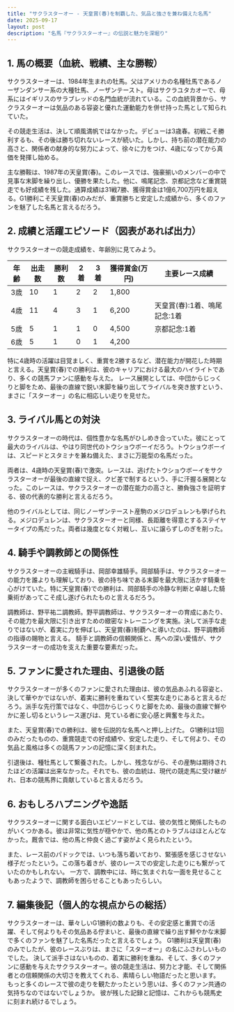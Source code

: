 ```yaml
---
title: "サクラスターオー - 天皇賞(春)を制覇した、気品と強さを兼ね備えた名馬"
date: 2025-09-17
layout: post
description: "名馬『サクラスターオー』の伝説と魅力を深堀り"
---
```


## 1. 馬の概要（血統、戦績、主な勝鞍）

サクラスターオーは、1984年生まれの牡馬。父はアメリカの名種牡馬であるノーザンダンサー系の大種牡馬、ノーザンテースト。母はサクラユタカオーで、母系にはイギリスのサラブレッドの名門血統が流れている。この血統背景から、サクラスターオーは気品のある容姿と優れた運動能力を併せ持った馬として知られていた。

その競走生活は、決して順風満帆ではなかった。デビューは3歳春。初戦こそ勝利するも、その後は勝ち切れないレースが続いた。しかし、持ち前の潜在能力の高さと、関係者の献身的な努力によって、徐々に力をつけ、4歳になってから真価を発揮し始める。

主な勝鞍は、1987年の天皇賞(春)。このレースでは、強豪揃いのメンバーの中で見事な末脚を繰り出し、優勝を果たした。他に、鳴尾記念、京都記念など重賞競走でも好成績を残した。通算成績は31戦7勝、獲得賞金は1億6,700万円を超える。G1勝利こそ天皇賞(春)のみだが、重賞勝ちと安定した成績から、多くのファンを魅了した名馬と言えるだろう。


## 2. 成績と活躍エピソード（図表があれば出力）

サクラスターオーの競走成績を、年齢別に見てみよう。

| 年齢 | 出走数 | 勝利数 | 2着 | 3着 | 獲得賞金(万円) | 主要レース成績 |
|---|---|---|---|---|---|---|
| 3歳 | 10 | 1 | 2 | 2 | 1,800 |  |
| 4歳 | 11 | 4 | 3 | 1 | 6,200 | 天皇賞(春):1着、鳴尾記念:1着 |
| 5歳 | 5 | 1 | 1 | 0 | 4,500 | 京都記念:1着 |
| 6歳 | 5 | 1 | 0 | 1 | 4,200 |  |


特に4歳時の活躍は目覚ましく、重賞を2勝するなど、潜在能力が開花した時期と言える。天皇賞(春)での勝利は、彼のキャリアにおける最大のハイライトであり、多くの競馬ファンに感動を与えた。  レース展開としては、中団からじっくりと脚をため、最後の直線で鋭い末脚を繰り出してライバルを突き放すという、まさに「スターオー」の名に相応しい走りを見せた。


## 3. ライバル馬との対決

サクラスターオーの時代は、個性豊かな名馬がひしめき合っていた。彼にとって最大のライバルは、やはり同世代のトウショウボーイだろう。トウショウボーイは、スピードとスタミナを兼ね備えた、まさに万能型の名馬だった。

両者は、4歳時の天皇賞(春)で激突。レースは、逃げたトウショウボーイをサクラスターオーが最後の直線で捉え、クビ差で制するという、手に汗握る展開となった。このレースは、サクラスターオーの潜在能力の高さと、勝負強さを証明する、彼の代表的な勝利と言えるだろう。

他のライバルとしては、同じノーザンテースト産駒のメジロデュレンも挙げられる。メジロデュレンは、サクラスターオーと同様、長距離を得意とするステイヤータイプの馬だった。両者は幾度となく対戦し、互いに譲らずしのぎを削った。


## 4. 騎手や調教師との関係性

サクラスターオーの主戦騎手は、岡部幸雄騎手。岡部騎手は、サクラスターオーの能力を誰よりも理解しており、彼の持ち味である末脚を最大限に活かす騎乗を心がけていた。特に天皇賞(春)での勝利は、岡部騎手の冷静な判断と卓越した騎乗術があってこそ成し遂げられたものと言えるだろう。

調教師は、野平祐二調教師。野平調教師は、サクラスターオーの育成にあたり、その能力を最大限に引き出すための緻密なトレーニングを実施。決して派手な走りではないが、着実に力を伸ばし、天皇賞(春)制覇へと導いたのは、野平調教師の指導の賜物と言える。  騎手と調教師の信頼関係と、馬への深い愛情が、サクラスターオーの成功を支えた重要な要素だった。


## 5. ファンに愛された理由、引退後の話

サクラスターオーが多くのファンに愛された理由は、彼の気品あふれる容姿と、決して華やかではないが、着実に勝利を重ねていく堅実な走りにあると言えるだろう。派手な先行策ではなく、中団からじっくりと脚をため、最後の直線で鮮やかに差し切るというレース運びは、見ている者に安心感と興奮を与えた。

また、天皇賞(春)での勝利は、彼を伝説的な名馬へと押し上げた。  G1勝利は1回のみだったものの、重賞競走での好成績や、安定した走り、そして何より、その気品と風格は多くの競馬ファンの記憶に深く刻まれた。

引退後は、種牡馬として繋養された。しかし、残念ながら、その産駒は期待されたほどの活躍は出来なかった。それでも、彼の血統は、現代の競走馬に受け継がれ、日本の競馬界に貢献していると言えるだろう。


## 6. おもしろハプニングや逸話

サクラスターオーに関する面白いエピソードとしては、彼の気性と関係したものがいくつかある。彼は非常に気性が穏やかで、他の馬とのトラブルはほとんどなかった。厩舎では、他の馬と仲良く過ごす姿がよく見られたという。

また、レース前のパドックでは、いつも落ち着いており、緊張感を感じさせない様子だったという。この落ち着きが、彼のレースでの安定した走りにも繋がっていたのかもしれない。  一方で、調教中には、時に気まぐれな一面を見せることもあったようで、調教師を困らせることもあったらしい。


## 7. 編集後記（個人的な視点からの総括）

サクラスターオーは、華々しいG1勝利の数よりも、その安定感と重賞での活躍、そして何よりもその気品ある佇まいと、最後の直線で繰り出す鮮やかな末脚で多くのファンを魅了した名馬だったと言えるでしょう。  G1勝利は天皇賞(春)のみでしたが、彼のレースぶりは、まさに「スターオー」の名にふさわしいものでした。  決して派手さはないものの、着実に勝利を重ね、そして、多くのファンに感動を与えたサクラスターオー。彼の競走生活は、努力と才能、そして関係者との信頼関係の大切さを教えてくれる、素晴らしい物語だったと思います。  もっと多くのレースで彼の走りを観たかったという思いは、多くのファン共通の気持ちなのではないでしょうか。  彼が残した記録と記憶は、これからも競馬史に刻まれ続けるでしょう。
